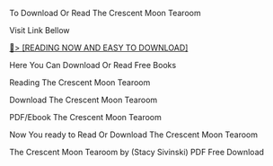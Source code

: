 To Download Or Read The Crescent Moon Tearoom

Visit Link Bellow

<a href="https://uk.ebookarea.xyz/?book=207293850-the-crescent-moon-tearoom">📖&gt; [READING NOW AND EASY TO DOWNLOAD]</a>

Here You Can Download Or Read Free Books

Reading The Crescent Moon Tearoom

Download The Crescent Moon Tearoom

PDF/Ebook The Crescent Moon Tearoom

Now You ready to Read Or Download The Crescent Moon Tearoom

The Crescent Moon Tearoom by (Stacy Sivinski) PDF Free Download
